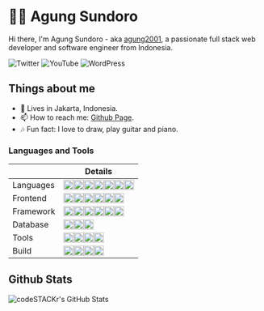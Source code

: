 # 👋😁 Agung Sundoro

Hi there, I'm Agung Sundoro - aka [agung2001][website], a passionate full stack web developer and software engineer from Indonesia. 

![Twitter](https://img.shields.io/twitter/follow/agung2001?style=social) 
![YouTube](https://img.shields.io/youtube/channel/subscribers/UCI1uulkvet06Mm3wfpQvpLg?style=social)
![WordPress](https://img.shields.io/badge/WordPress-agung2001-000)

## Things about me

- 📍 Lives in Jakarta, Indonesia.
- 📫 How to reach me: [Github Page][website].
- 🎶 Fun fact: I love to draw, play guitar and piano.

### Languages and Tools

|          | Details                                                                                                                                                                                                                                                                                                                                                                                                                                                                                                                                                                                                                                                                                                                    |
|----------|----------------------------------------------------------------------------------------------------------------------------------------------------------------------------------------------------------------------------------------------------------------------------------------------------------------------------------------------------------------------------------------------------------------------------------------------------------------------------------------------------------------------------------------------------------------------------------------------------------------------------------------------------------------------------------------------------------------------------|
| Languages | <img height="20" src="https://cdn.jsdelivr.net/gh/devicons/devicon/icons/html5/html5-original.svg"><img height="20" src="https://cdn.jsdelivr.net/gh/devicons/devicon/icons/css3/css3-original.svg"><img height="20" src="https://cdn.jsdelivr.net/gh/devicons/devicon/icons/javascript/javascript-original.svg"><img height="20" src="https://cdn.jsdelivr.net/gh/devicons/devicon/icons/php/php-original.svg"><img height="20" src="https://cdn.jsdelivr.net/gh/devicons/devicon/icons/python/python-original.svg"><img height="20" src="https://cdn.jsdelivr.net/gh/devicons/devicon/icons/go/go-original.svg"><img height="20" src="https://cdn.jsdelivr.net/gh/devicons/devicon/icons/markdown/markdown-original.svg"> |
| Frontend | <img height="20" src="https://cdn.jsdelivr.net/gh/devicons/devicon/icons/jquery/jquery-original.svg"><img height="20" src="https://cdn.jsdelivr.net/gh/devicons/devicon/icons/sass/sass-original.svg"><img height="20" src="https://cdn.jsdelivr.net/gh/devicons/devicon/icons/bootstrap/bootstrap-original.svg"><img height="20" src="https://cdn.jsdelivr.net/gh/devicons/devicon/icons/tailwindcss/tailwindcss-plain.svg"><img height="20" src="https://cdn.jsdelivr.net/gh/devicons/devicon/icons/svelte/svelte-original.svg"><img height="20" src="https://cdn.jsdelivr.net/gh/devicons/devicon/icons/typescript/typescript-original.svg"> |
| Framework | <img height="20" src="https://cdn.jsdelivr.net/gh/devicons/devicon/icons/wordpress/wordpress-plain.svg"><img height="20" src="https://cdn.jsdelivr.net/gh/devicons/devicon/icons/woocommerce/woocommerce-original.svg"><img height="20" src="https://cdn.jsdelivr.net/gh/devicons/devicon/icons/laravel/laravel-plain.svg"><img height="20" src="https://cdn.jsdelivr.net/gh/devicons/devicon/icons/cakephp/cakephp-original.svg"><img height="20" src="https://cdn.jsdelivr.net/gh/devicons/devicon/icons/codeigniter/codeigniter-plain.svg"><img height="20" src="https://cdn.jsdelivr.net/gh/devicons/devicon/icons/nodejs/nodejs-original.svg"> |
| Database | <img height="20" src="https://cdn.jsdelivr.net/gh/devicons/devicon/icons/mysql/mysql-original.svg"><img height="20" src="https://cdn.jsdelivr.net/gh/devicons/devicon/icons/mongodb/mongodb-original.svg"><img height="20" src="https://cdn.jsdelivr.net/gh/devicons/devicon/icons/redis/redis-original.svg"> |
| Tools    | <img height="20" src="https://cdn.jsdelivr.net/gh/devicons/devicon/icons/vscode/vscode-original.svg"><img height="20" src="https://cdn.jsdelivr.net/gh/devicons/devicon/icons/jetbrains/jetbrains-original.svg"><img height="20" src="https://cdn.jsdelivr.net/gh/devicons/devicon/icons/git/git-original.svg"><img height="20" src="https://cdn.jsdelivr.net/gh/devicons/devicon/icons/subversion/subversion-original.svg"> |
| Build    | <img height="20" src="https://cdn.jsdelivr.net/gh/devicons/devicon/icons/linux/linux-original.svg"><img height="20" src="https://cdn.jsdelivr.net/gh/devicons/devicon/icons/docker/docker-original.svg"><img height="20" src="https://cdn.jsdelivr.net/gh/devicons/devicon/icons/grunt/grunt-original.svg"><img height="20" src="https://cdn.jsdelivr.net/gh/devicons/devicon/icons/webpack/webpack-original.svg"> |

## Github Stats

<img align="left" alt="codeSTACKr's GitHub Stats" src="https://github-readme-stats.vercel.app/api?username=agung2001&show_icons=true&hide_border=false&title_color=ff652f&icon_color=FFE400&bg_color=09131B&text_color=ffffff&border_color=0c1a25" />

[website]: https://agung2001.github.io
[wordpress]: https://profiles.wordpress.org/agung2001
